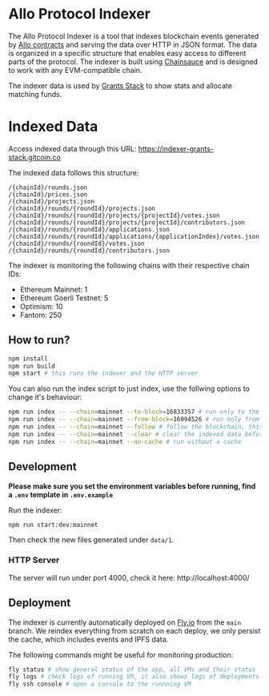 # Allo Protocol Indexer

The Allo Protocol Indexer is a tool that indexes blockchain events generated by [Allo contracts](https://github.com/Allo-Protocol/contracts) and serving the data over HTTP in JSON format. The data is organized in a specific structure that enables easy access to different parts of the protocol. The indexer is built using [Chainsauce](https://github.com/boudra/chainsauce) and is designed to work with any EVM-compatible chain.

The indexer data is used by [Grants Stack](https://github.com/gitcoinco/grants-stack) to show stats and allocate matching funds.

# Indexed Data

Access indexed data through this URL: https://indexer-grants-stack.gitcoin.co

The indexed data follows this structure:

```
/{chainId}/rounds.json
/{chainId}/prices.json
/{chainId}/projects.json
/{chainId}/rounds/{roundId}/projects.json
/{chainId}/rounds/{roundId}/projects/{projectId}/votes.json
/{chainId}/rounds/{roundId}/projects/{projectId}/contributors.json
/{chainId}/rounds/{roundId}/applications.json
/{chainId}/rounds/{roundId}/applications/{applicationIndex}/votes.json
/{chainId}/rounds/{roundId}/votes.json
/{chainId}/rounds/{roundId}/contributors.json
```

The indexer is monitoring the following chains with their respective chain IDs:

- Ethereum Mainnet: 1
- Ethereum Goerli Testnet: 5
- Optimism: 10
- Fantom: 250

## How to run?

```bash
npm install
npm run build
npm start # this runs the indexer and the HTTP server
```

You can also run the index script to just index, use the follwing options to change it's behaviour:

```bash
npm run index -- --chain=mainnet --to-block=16833357 # run only to the specified block, useful to maximize cache usage
npm run index -- --chain=mainnet --from-block=16994526 # run only from the specified block, useful to index only the latest events
npm run index -- --chain=mainnet --follow # follow the blockchain, this runs as a long running process indexing events as they happen
npm run index -- --chain=mainnet --clear # clear the indexed data before indexing
npm run index -- --chain=mainnet --no-cache # run without a cache
```

## Development

**Please make sure you set the environment variables before running, find a `.env` template in `.env.example`**

Run the indexer:

```
npm run start:dev:mainnet
```

Then check the new files generated under `data/1`.

### HTTP Server

The server will run under port 4000, check it here: http://localhost:4000/

## Deployment

The indexer is currently automatically deployed on [Fly.io](Fly.io) from the `main` branch. We reindex everything from scratch on each deploy, we only persist the cache, which includes events and IPFS data.

The following commands might be useful for monitoring production:

```bash
fly status # show general status of the app, all VMs and their status
fly logs # check logs of running VM, it also shows logs of deployments in progress
fly ssh console # open a console to the runnning VM
```



